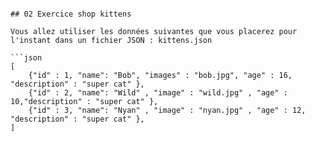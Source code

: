````

## 02 Exercice shop kittens

Vous allez utiliser les données suivantes que vous placerez pour l'instant dans un fichier JSON : kittens.json

```json
[
    {"id" : 1, "name": "Bob", "images" : "bob.jpg", "age" : 16, "description" : "super cat" },
    {"id" : 2, "name": "Wild" , "image" : "wild.jpg" , "age" : 10,"description" : "super cat" },
    {"id" : 3, "name": "Nyan" , "image" : "nyan.jpg" , "age" : 12, "description" : "super cat" },
]
````
